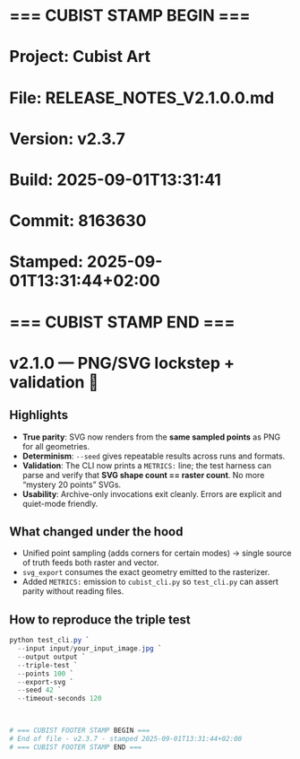# === CUBIST STAMP BEGIN ===
# Project: Cubist Art
# File: RELEASE_NOTES_V2.1.0.0.md
# Version: v2.3.7
# Build: 2025-09-01T13:31:41
# Commit: 8163630
# Stamped: 2025-09-01T13:31:44+02:00
# === CUBIST STAMP END ===
# v2.1.0 — PNG/SVG lockstep + validation 🥳

## Highlights
- **True parity**: SVG now renders from the **same sampled points** as PNG for all geometries.
- **Determinism**: `--seed` gives repeatable results across runs and formats.
- **Validation**: The CLI now prints a `METRICS:` line; the test harness can parse and verify that
  **SVG shape count == raster count**. No more “mystery 20 points” SVGs.
- **Usability**: Archive-only invocations exit cleanly. Errors are explicit and quiet-mode friendly.

## What changed under the hood
- Unified point sampling (adds corners for certain modes) → single source of truth feeds both raster and vector.
- `svg_export` consumes the exact geometry emitted to the rasterizer.
- Added `METRICS:` emission to `cubist_cli.py` so `test_cli.py` can assert parity without reading files.

## How to reproduce the triple test
```powershell
python test_cli.py `
  --input input/your_input_image.jpg `
  --output output `
  --triple-test `
  --points 100 `
  --export-svg `
  --seed 42 `
  --timeout-seconds 120



# === CUBIST FOOTER STAMP BEGIN ===
# End of file - v2.3.7 - stamped 2025-09-01T13:31:44+02:00
# === CUBIST FOOTER STAMP END ===
